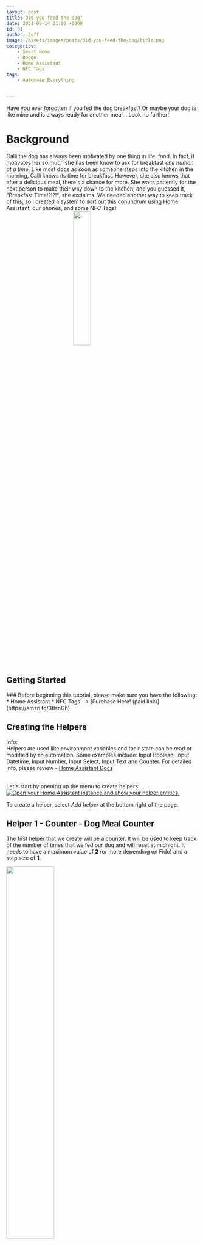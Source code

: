 ```yaml
---
layout: post
title: Did you feed the dog?
date: 2021-09-14 21:00 +0000
id: 01
author: Jeff
image: /assets/images/posts/did-you-feed-the-dog/title.png
categories:
    - Smart Home
    - Doggo
    - Home Assistant
    - NFC Tags
tags:
    - Automate Everything


---
```

Have you ever forgotten if you fed the dog breakfast? Or maybe your dog is like mine and is always ready for another meal... Look no further!
<!--more-->

# Background
Calli the dog has always been motivated by one thing in life: food. In fact, it motivates her so much she has been know to ask for breakfast *one human at a time.* Like most dogs as soon as someone steps into the kitchen in the morning, Calli knows its time for breakfast. However, she also knows that after a delicious meal, there's a chance for more. She waits patiently for the next person to make their way down to the kitchen, and you guessed it, "Breakfast Time!?!?!", she exclaims. We needed another way to keep track of this, so I created a system to sort out this conundrum using Home Assistant, our phones, and some NFC Tags!
<img src="/assets/images/posts/did-you-feed-the-dog/calli-food.png" style="display: block;margin-left: auto;margin-right: auto;width:30%;"/>
<br>

<h2 class="drac-heading drac-heading-xl drac-text-orange">Getting Started</h2>
### Before beginning this tutorial, please make sure you have the following:
* Home Assistant
* NFC Tags --> [Purchase Here! (paid link)](https://amzn.to/3tIsnGh)
<br>

<h2 class="drac-heading drac-heading-xl drac-text-orange">Creating the Helpers</h2>
<div>
  <div
    variant="subtle"
    class="drac-box drac-card drac-card-subtle drac-border-cyan drac-p-md drac-m-md"
  >
    <span class="drac-text drac-line-height drac-text-red">Info: <br> Helpers are used like environment variables and their state can be read or modified by an automation. Some examples include: Input Boolean, Input Datetime, Input Number, Input Select, Input Text and Counter. For detailed info, please review - <a href="https://www.home-assistant.io/integrations/#automation">Home Assistant Docs</a></span>
    
  </div>
</div>
<br>

Let's start by opening up the menu to create helpers:
[![Open your Home Assistant instance and show your helper entities.](https://my.home-assistant.io/badges/helpers.svg)](https://my.home-assistant.io/redirect/helpers/)

To create a helper, select *Add helper* at the bottom right of the page.

## Helper 1 - Counter - Dog Meal Counter
The first helper that we create will be a counter. It will be used to keep track of the number of times that we fed our dog and will reset at midnight. It needs to have a maximum value of **2** (or more depending on Fido) and a step size of  **1**.

<img width="50% + 1vw" src="/assets/images/posts/did-you-feed-the-dog/counter.png"/>

## Helper 2 & 3 - Input Boolean - Dog Breakfast & Dog Dinner
The next two helpers that we need are toggles. They will be used to keep track of which meals our dog has ate. I have named one **Dog Breakfast** and the other **Dog Dinner** (*how creative, ik!*).

<img width="50% + 1vw" src="/assets/images/posts/did-you-feed-the-dog/toggle.png"/>

<h2 id="setting-up-the-tag" class="drac-heading drac-heading-xl drac-text-orange">Setting up the Tag</h2>
To create a tag, open the configuration menu and select tags:
[![Open your Home Assistant instance and show your tags.](https://my.home-assistant.io/badges/tags.svg)](https://my.home-assistant.io/redirect/tags/)

Next, click **Add tag** at the bottom right of the page.

## Tag 1 - Counter - Dog Meal Counter
<img  width="50% + 1vw" src="/assets/images/posts/did-you-feed-the-dog/tag.png"/>

### From your phone:
Go ahead and grab the tag that you plan on using, name it, and select **create and write**. Finally, to write the information to the tag, simply place your phone on top of it.

<h2 class="drac-heading drac-heading-xl drac-text-orange">Creating the Automations</h2>
I am going to break up each automation into a set of triggers, conditions and actions.
* **Trigger:** Define what will set the rule off
* **Condition:** Define what needs to be in place in order for the action to complete
* **Action:** A list of things the rule will actually do

Let's start by opening up the menu to create automations:
[![Open your Home Assistant instance and show your automations.](https://my.home-assistant.io/badges/automations.svg)](https://my.home-assistant.io/redirect/automations/)

To create an automation, select *Add automation* at the bottom right of the page.

## Automation 1 - Counter - Dog Meal Counter

### GUI
(If you prefer to use YAML, skip to [code](#code-1))

#### Triggers
We will need to select the tag we setup [in the previous step](#setting-up-the-tag). Anytime this tag is scanned, it will kick off the automation.

<img src="/assets/images/posts/did-you-feed-the-dog/trigger1.png"/>

#### Conditions
Since the dog only eats two meals, we will set a *numeric state* condition on our counter to **below 2**. This will prevent the automation from running if the dog has already eaten twice.

<img width="50% + 1vw" src="/assets/images/posts/did-you-feed-the-dog/condition1.png"/>

#### Actions
For the first action we want the automation to increment the counter (add one to it). This can be done with the *call service* action type and selecting the **counter.increment** service. Finally, we will want to make sure we target the meal counter.

<img width="50% + 1vw" src="/assets/images/posts/did-you-feed-the-dog/action1.png"/>

Next, we will use a *choose* action, which acts like a simple if/else statement. If the counter's value is 1, turn on **Dog Breakfast**, otherwise (else) turn on **Dog Dinner**.

<img width="50% + 1vw" src="/assets/images/posts/did-you-feed-the-dog/action1-2.png"/>

### Code 1
Here's the full code of what we just built:
<script src="https://gist.github.com/ursaMaj0r/dcf5c623bbd9860f9182fe26bebcff6f.js"></script>

Thats it! Now we can move onto the last automation.

## Automation 2 - Counter - Dog Meal Counter Reset

### GUI
(If you prefer to use YAML, skip to [code](#code-2))

#### Triggers
The trigger for this automation will be of the type *time* and will be set to **00:00:00**. This means the automation will start everyday at midnight.

<img width="50% + 1vw" src="/assets/images/posts/did-you-feed-the-dog/trigger2.png"/>

#### Conditions
We don't need to set anything here!

#### Actions

We will need to do three things:
* Reset the counter
* Turn off Dog Breakfast
* Turn off Dog Dinner

In order to reset the counter we will need to call the **counter.reset** service with the meal counter as the selected target. Finally, in order to turn off the meal switches, you will need to call the **input_boolean.turn_off** service targeted at each switch respectively.

<img width="50% + 1vw" src="/assets/images/posts/did-you-feed-the-dog/action2.png"/>

### Code 2
Voilà, we have working code!

<script src="https://gist.github.com/ursaMaj0r/cfd12763872bd591322f298e39f4ddec.js"></script>

<h2 class="drac-heading drac-text-center drac-heading-xl drac-text-orange">Wrapping up</h2>

<p class="drac-text drac-text-center">To finish this one off, I created a card on the dashboard so the info is always visible!</p>

<img  width="50% + 1vw" style="display: block;margin-left: auto;margin-right: auto;" src="/assets/images/posts/did-you-feed-the-dog/card.png"/>

<script src="https://gist.github.com/ursaMaj0r/bf31b13f0b8ab4dd9d0b1b87e12a90aa.js"></script>

